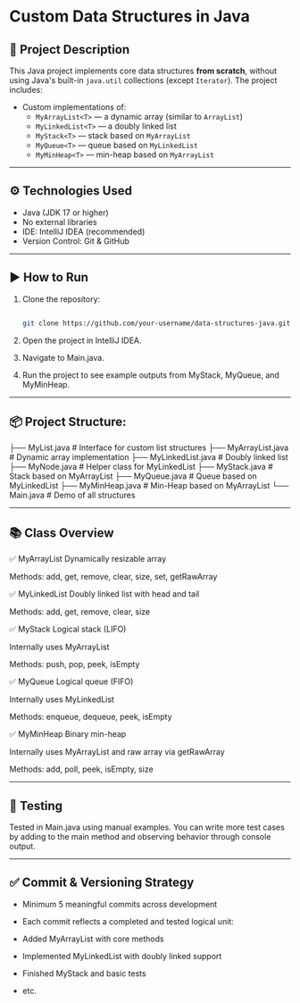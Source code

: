 # Custom Data Structures in Java

## 📌 Project Description
This Java project implements core data structures **from scratch**, without using Java's built-in `java.util` collections (except `Iterator`). The project includes:

- Custom implementations of:
  - `MyArrayList<T>` — a dynamic array (similar to `ArrayList`)
  - `MyLinkedList<T>` — a doubly linked list
  - `MyStack<T>` — stack based on `MyArrayList`
  - `MyQueue<T>` — queue based on `MyLinkedList`
  - `MyMinHeap<T>` — min-heap based on `MyArrayList`

---

## ⚙️ Technologies Used
- Java (JDK 17 or higher)
- No external libraries
- IDE: IntelliJ IDEA (recommended)
- Version Control: Git & GitHub

---

## ▶️ How to Run
1. Clone the repository:
   ```bash

   git clone https://github.com/your-username/data-structures-java.git

2. Open the project in IntelliJ IDEA.

3. Navigate to Main.java.

4. Run the project to see example outputs from MyStack, MyQueue, and MyMinHeap.

---

## 📦 Project Structure:
├── MyList.java           # Interface for custom list structures
├── MyArrayList.java      # Dynamic array implementation
├── MyLinkedList.java     # Doubly linked list
├── MyNode.java           # Helper class for MyLinkedList
├── MyStack.java          # Stack based on MyArrayList
├── MyQueue.java          # Queue based on MyLinkedList
├── MyMinHeap.java        # Min-Heap based on MyArrayList
└── Main.java             # Demo of all structures

---

## 📚 Class Overview
✅ MyArrayList<T>
Dynamically resizable array

Methods: add, get, remove, clear, size, set, getRawArray

✅ MyLinkedList<T>
Doubly linked list with head and tail

Methods: add, get, remove, clear, size

✅ MyStack<T>
Logical stack (LIFO)

Internally uses MyArrayList<T>

Methods: push, pop, peek, isEmpty

✅ MyQueue<T>
Logical queue (FIFO)

Internally uses MyLinkedList<T>

Methods: enqueue, dequeue, peek, isEmpty

✅ MyMinHeap<T>
Binary min-heap

Internally uses MyArrayList<T> and raw array via getRawArray

Methods: add, poll, peek, isEmpty, size

---

## 🧪 Testing
Tested in Main.java using manual examples. You can write more test cases by adding to the main method and observing behavior through console output.

---

## ✅ Commit & Versioning Strategy
- Minimum 5 meaningful commits across development

- Each commit reflects a completed and tested logical unit:

- Added MyArrayList with core methods

- Implemented MyLinkedList with doubly linked support

- Finished MyStack and basic tests

- etc.
